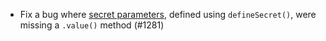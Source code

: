 - Fix a bug where [secret parameters](https://firebase.google.com/docs/functions/config-env#secret_parameters), defined using `defineSecret()`, were missing a `.value()` method (#1281)